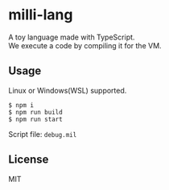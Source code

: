 # milli-lang
A toy language made with TypeScript.  
We execute a code by compiling it for the VM.

## Usage
Linux or Windows(WSL) supported.

```
$ npm i
$ npm run build
$ npm run start
```
Script file: `debug.mil`

## License
MIT
